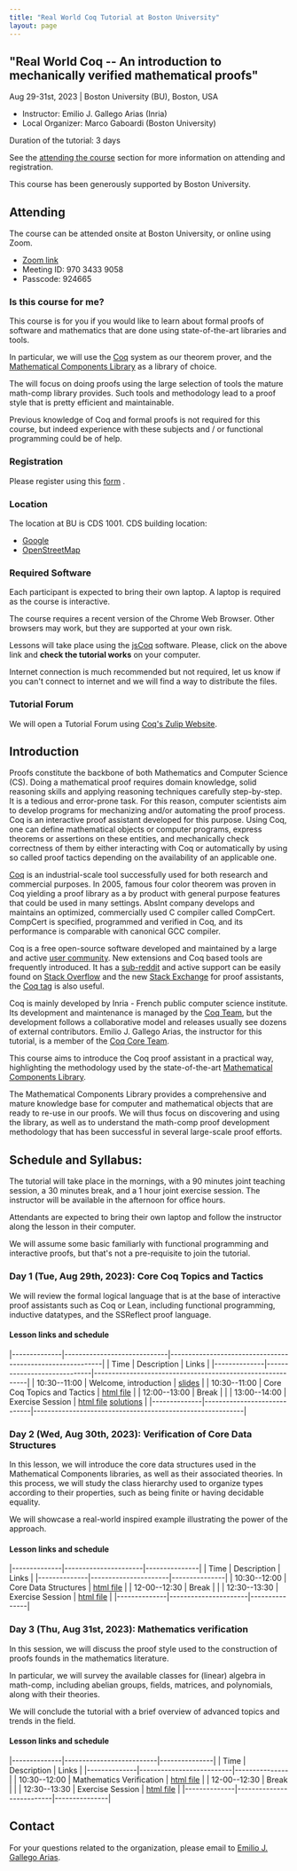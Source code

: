 ```yaml
---
title: "Real World Coq Tutorial at Boston University"
layout: page
---
```

## "Real World Coq -- An introduction to mechanically verified mathematical proofs"

Aug 29-31st, 2023 | Boston University (BU), Boston, USA

- Instructor: Emilio J. Gallego Arias (Inria)
- Local Organizer: Marco Gaboardi (Boston University)

Duration of the tutorial: 3 days

See the [attending the course](#attending) section for more
information on attending and registration.

This course has been generously supported by Boston University.

## Attending

The course can be attended onsite at Boston University, or online
using Zoom.

- [Zoom link](https://bostonu.zoom.us/j/97034339058?pwd=cDRNUjRVYnAyK1R0bVhDcjhkVEJNUT09)
- Meeting ID: 970 3433 9058
- Passcode: 924665

### Is this course for me?

This course is for you if you would like to learn about formal proofs
of software and mathematics that are done using state-of-the-art
libraries and tools.

In particular, we will use the [Coq](https://coq.inria.fr/) system as
our theorem prover, and the [Mathematical Components Library](https://math-comp.github.io/)
as a library of choice.

The will focus on doing proofs using the large selection of tools the
mature math-comp library provides. Such tools and methodology lead to
a proof style that is pretty efficient and maintainable.

Previous knowledge of Coq and formal proofs is not required for this
course, but indeed experience with these subjects and / or functional
programming could be of help.

### Registration

Please register using this [form](https://forms.gle/zxfQUuur47i4nVMU9) .

### Location

The location at BU is CDS 1001. CDS building location:
- [Google](https://goo.gl/maps/AfXDHjexrkMb7K7KA)
- [OpenStreetMap](https://osm.org/go/ZfIvRQbqa?m=)

### Required Software

Each participant is expected to bring their own laptop. A laptop is
required as the course is interactive.

The course requires a recent version of the Chrome Web Browser. Other
browsers may work, but they are supported at your own risk.

Lessons will take place using the [jsCoq](https://coq.vercel.app/)
software. Please, click on the above link and **check the tutorial
works** on your computer.

Internet connection is much recommended but not required, let us know
if you can't connect to internet and we will find a way to distribute
the files.

### Tutorial Forum

We will open a Tutorial Forum using [Coq's Zulip Website](https://coq.zulipchat.com/).

## Introduction

Proofs constitute the backbone of both Mathematics and Computer
Science (CS). Doing a mathematical proof requires domain knowledge,
solid reasoning skills and applying reasoning techniques carefully
step-by-step. It is a tedious and error-prone task. For this reason,
computer scientists aim to develop programs for mechanizing and/or
automating the proof process. Coq is an interactive proof assistant
developed for this purpose. Using Coq, one can define mathematical
objects or computer programs, express theorems or assertions on these
entities, and mechanically check correctness of them by either
interacting with Coq or automatically by using so called proof tactics
depending on the availability of an applicable one.

[Coq](https://coq.inria.fr/) is an industrial-scale tool successfully
used for both research and commercial purposes. In 2005, famous four
color theorem was proven in Coq yielding a proof library as a by
product with general purpose features that could be used in many
settings. AbsInt company develops and maintains an optimized,
commercially used C compiler called CompCert. CompCert is specified,
programmed and verified in Coq, and its performance is comparable with
canonical GCC compiler.

Coq is a free open-source software developed and maintained by a large
and active [user community](https://coq.inria.fr/community.html). New
extensions and Coq based tools are frequently introduced.  It has a
[sub-reddit](https://www.reddit.com/r/Coq/) and active support can be
easily found on [Stack
Overflow](https://stackoverflow.com/questions/tagged/coq) and the new
[Stack Exchange](https://proofassistants.stackexchange.com/) for proof
assistants, the [Coq tag](https://stackexchange.com/questions/tagged/coq) is also useful.

Coq is mainly developed by Inria - French public computer science
institute. Its development and maintenance is managed by the [Coq
Team](https://coq.inria.fr/coq-team.html), but the development follows
a collaborative model and releases usually see dozens of external
contributors. Emilio J. Gallego Arias, the instructor for this
tutorial, is a member of the [Coq Core
Team](https://coq.inria.fr/coq-team.html).

This course aims to introduce the Coq proof assistant in a practical
way, highlighting the methodology used by the state-of-the-art
[Mathematical Components Library](https://math-comp.github.io/).

The Mathematical Components Library provides a comprehensive and
mature knowledge base for computer and mathematical objects that are
ready to re-use in our proofs. We will thus focus on discovering and
using the library, as well as to understand the math-comp proof
development methodology that has been successful in several
large-scale proof efforts.

## Schedule and Syllabus:

The tutorial will take place in the mornings, with a 90 minutes joint
teaching session, a 30 minutes break, and a 1 hour joint exercise
session. The instructor will be available in the afternoon for office
hours.

Attendants are expected to bring their own laptop and follow the
instructor along the lesson in their computer.

We will assume some basic familiarly with functional programming and
interactive proofs, but that's not a pre-requisite to join the
tutorial.

### Day 1 (Tue, Aug 29th, 2023): Core Coq Topics and Tactics

We will review the formal logical language that is at the base of
interactive proof assistants such as Coq or Lean, including functional
programming, inductive datatypes, and the SSReflect proof language.

#### Lesson links and schedule

|--------------|-----------------------------|-----------------------------------------------------------|
| Time         | Description                 | Links                                                     |
|--------------|-----------------------------|-----------------------------------------------------------|
| 10:30--11:00 | Welcome, introduction       | [slides](https://x80.org/rwc/slides/coq-introduction.pdf) |
| 10:30--11:00 | Core Coq Topics and Tactics | [html file](https://x80.org/rwc/code/lesson_1.html)       |
| 12:00--13:00 | Break                       |                                                           |
| 13:00--14:00 | Exercise Session            | [html file]() [solutions]()                               |
|--------------|-----------------------------|-----------------------------------------------------------|

### Day 2 (Wed, Aug 30th, 2023): Verification of Core Data Structures

In this lesson, we will introduce the core data structures used in the
Mathematical Components libraries, as well as their associated
theories. In this process, we will study the class hierarchy used to
organize types according to their properties, such as being finite or
having decidable equality.

We will showcase a real-world inspired example illustrating the power
of the approach.

#### Lesson links and schedule

|--------------|----------------------|---------------|
| Time         | Description          | Links         |
|--------------|----------------------|---------------|
| 10:30--12:00 | Core Data Structures | [html file]() |
| 12-00--12:30 | Break                |               |
| 12:30--13:30 | Exercise Session     | [html file]() |
|--------------|----------------------|---------------|

### Day 3 (Thu, Aug 31st, 2023): Mathematics verification

In this session, we will discuss the proof style used to the
construction of proofs founds in the mathematics literature.

In particular, we will survey the available classes for (linear)
algebra in math-comp, including abelian groups, fields, matrices, and
polynomials, along with their theories.

We will conclude the tutorial with a brief overview of advanced topics
and trends in the field.

#### Lesson links and schedule

|--------------|--------------------------|---------------|
| Time         | Description              | Links         |
|--------------|--------------------------|---------------|
| 10:30--12:00 | Mathematics Verification | [html file]() |
| 12-00--12:30 | Break                    |               |
| 12:30--13:30 | Exercise Session         | [html file]() |
|--------------|--------------------------|---------------|

## Contact

For your questions related to the organization, please email to
[Emilio J. Gallego Arias](mailto:e@x80.org).
